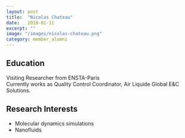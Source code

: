 ```yaml
---
layout: post
title:  "Nicolas Chateau"
date:   2018-01-11
excerpt: ""
image: "/images/nicolas-chateau.png"
category: member_alumni
---
```


## Education
Visiting Researcher from ENSTA-Paris <br>
Currently works as Quality Control Coordinator, Air Liquide Global E&C Solutions. <br>

## Research Interests
- Molecular dynamics simulations
- Nanofluids
